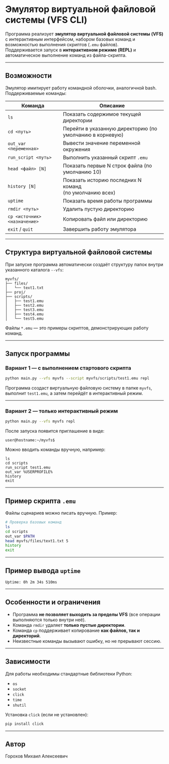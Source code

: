 # Эмулятор виртуальной файловой системы (VFS CLI)

Программа реализует **эмулятор виртуальной файловой системы (VFS)** с интерактивным интерфейсом, набором базовых команд и возможностью выполнения скриптов (`.emu` файлов).  
Поддерживается запуск в **интерактивном режиме (REPL)** и автоматическое выполнение команд из файла-скрипта.

---

## Возможности

Эмулятор имитирует работу командной оболочки, аналогичной bash.  
Поддерживаемые команды:

| Команда | Описание                                                            |
|----------|---------------------------------------------------------------------|
| `ls` | Показать содержимое текущей директории                              |
| `cd <путь>` | Перейти в указанную директорию (по умолчанию в корневую)            |
| `out_var <переменная>` | Вывести значение переменной окружения                               |
| `run_script <путь>` | Выполнить указанный скрипт `.emu`                                   |
| `head <файл> [N]` | Показать первые N строк файла (по умолчанию 10)                     |
| `history [N]` | Показать историю  последних N команд <br/>(по умолчанию всех) |
| `uptime` | Показать время работы программы                                     |
| `rmdir <путь>` | Удалить пустую директорию                                           |
| `cp <источник> <назначение>` | Копировать файл или директорию                                      |
| `exit` / `quit` | Завершить работу эмулятора                                          |

---

## Структура виртуальной файловой системы

При запуске программа автоматически создаёт структуру папок внутри указанного каталога `--vfs`:

```
myvfs/
├── files/
│   └── text1.txt
├── proj/
├── scripts/
│   ├── test1.emu
│   ├── test2.emu
│   ├── test3.emu
│   ├── test4.emu
│   └── test5.emu
```

Файлы `*.emu` — это примеры скриптов, демонстрирующих работу команд.

---

## Запуск программы

### Вариант 1 — с выполнением стартового скрипта

```bash
python main.py --vfs myvfs --script myvfs/scripts/test1.emu repl
```

Программа создаст виртуальную файловую систему в папке `myvfs`, выполнит `test1.emu`, а затем перейдёт в интерактивный режим.

---

### Вариант 2 — только интерактивный режим

```bash
python main.py --vfs myvfs repl
```

После запуска появится приглашение в виде:

```
user@hostname:~/myvfs$
```

Можно вводить команды вручную, например:

```
ls
cd scripts
run_script test1.emu
out_var %USERPROFILE%
history
exit
```

---

## Пример скрипта `.emu`

Файлы сценариев можно писать вручную. Пример:

```bash
# Проверка базовых команд
ls
cd scripts
out_var $PATH
head myvfs/files/text1.txt 5
history
exit
```

---

## Пример вывода `uptime`

```
Uptime: 0h 2m 34s 510ms
```

---

## Особенности и ограничения

- Программа **не позволяет выходить за пределы VFS** (все операции выполняются только внутри неё).  
- Команда `rmdir` удаляет **только пустые директории**.  
- Команда `cp` поддерживает копирование **как файлов, так и директорий**.  
- Неизвестные команды вызывают ошибку, но не прерывают сессию.

---

## Зависимости

Для работы необходимы стандартные библиотеки Python:

- `os`
- `socket`
- `click`
- `time`
- `shutil`

Установка `click` (если не установлен):

```bash
pip install click
```

---

##  Автор

Горохов Михаил Алексеевич  
